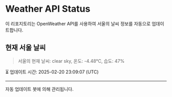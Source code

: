 
# Weather API Status

이 리포지토리는 OpenWeather API를 사용하여 서울의 날씨 정보를 자동으로 업데이트합니다.

## 현재 서울 날씨
> 서울의 현재 날씨: clear sky, 온도: -4.48°C, 습도: 47%

⏳ 업데이트 시간: 2025-02-20 23:09:07 (UTC)

---
자동 업데이트 봇에 의해 관리됩니다.
